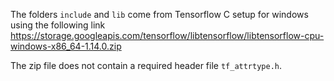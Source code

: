 The folders `include` and `lib` come from Tensorflow C setup for windows using the following link
https://storage.googleapis.com/tensorflow/libtensorflow/libtensorflow-cpu-windows-x86_64-1.14.0.zip 

The zip file does not contain a required header file `tf_attrtype.h`.



